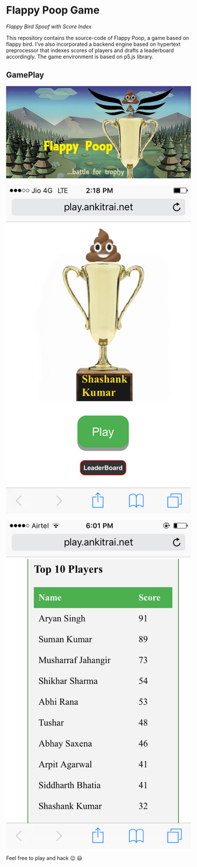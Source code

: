 # Flappy Poop Game

*Flappy Bird Spoof with Score Index*

This repository contains the source-code of Flappy Poop, a game based on flappy bird.
I've also incorporated a backend engine based on hypertext preprocessor that indexes scores of players and drafts a leaderboard accordingly.
The game environment is based on p5.js library.

## GamePlay

![Flappy Poop Game Cover](https://github.com/ankitrai96/flappy-poop/blob/master/resource/front_face.jpg)

![Flappy Poop Game Cover](https://github.com/ankitrai96/flappy-poop/blob/master/resource/File_000.png)

![Flappy Poop Game Cover](https://github.com/ankitrai96/flappy-poop/blob/master/resource/File_000%20(1).png)

Feel free to play and hack :wink: :smiley:
